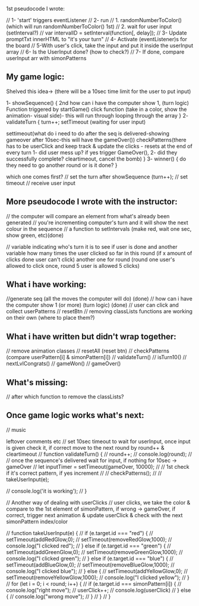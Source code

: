 1st pseudocode I wrote:

// 1- 'start' triggers eventListener
// 2- run 
        // 1. randomNumberToColor() (which will run randomNumberToColor() 1st)
        // 2. wait for user input (setInterval?)
        // var intervalID = setInterval(function[, delay]);
// 3- Update promptTxt innerHTML to "it's your turn"
// 4- Activate (eventListener)s for the board 
// 5-With user's click, take the input and put it inside the userInput array
// 6- Is the UserInput done? (how to check?)
// 7- If done, compare userInput arr with simonPatterns

## My game logic:



Shelved this idea-> (there will be a 10sec time limit for the user to put input)


1- showSequence() {
  2nd how can i have the computer show 1, (turn logic)
  Function triggered by startGame() click function
 (take in a color, show the animation- visual side)- this will run through looping through the array
}
2- validateTurn {
  turn++;
  setTimeout (waiting for user input)
  
   settimeout(what do i need to do after the seq is delivered-showing gameover after 10sec-this will have the gameOver())
  checkPatterns(there has to be userClick and keep track & update the clicks - resets at the end of every turn 1- did user mess up? if yes trigger GameOver(), 2- did they successfully complete? cleartimeout, cancel the bomb)
}
3- winner() {
  do they need to go another round or is it done?
}


which one comes first?
// set the turn after showSequence (turn++);
// set timeout
// receive user input

## More pseudocode I wrote with the instructor:

// the computer will compare an element from what's already been generated
// you're incrementing computer's turn and it will show the next colour in the sequence
// a function to setIntervals (make red, wait one sec, show green, etc)(done)


// variable indicating who's turn it is to see if user is done and another variable how many times the user clicked so far in this round (if x amount of clicks done user can't click) another one for round (round one user's allowed to click once, round 5 user is allowed 5 clicks)

## What i have working:
//generate seq (all the moves the computer will do) (done)
// how can i have the computer show 1 (or more) (turn logic) (done)
//  user can click and collect userPatterns
// resetBtn
// removing classLists functions are working on their own (where to place them?)
## What i have written but didn't wrap together:
// remove animation classes
// resetAll (reset btn)
// checkPatterns (compare userPattern[i] & simonPattern[i])
// validateTurn()
// isTurn10()
// nextLvlCongrats()
// gameWon()
// gameOver()
## What's missing:
// after which function to remove the classLists?

## Once game logic works what's next:
// music

leftover comments etc
// set 10sec timeout to wait for userInput, once input is given check it, if correct move to the next round by round++ & cleartimeout
// function validateTurn() {
//   round++;
//   console.log(round);
//   // once the sequence's delivered wait for input, if nothing for 10sec -> gameOver
//   let inputTimer = setTimeout(gameOver, 10000);
//   // 1st check if it's correct pattern, if yes increment
//   // checkPatterns();
//   // takeUserInput(e);
  
//   console.log('it is working');
// }

// Another way of dealing with userClicks
// user clicks, we take the color & compare to the 1st element of simonPattern, if wrong -> gameOver, if correct, trigger next animation & update userClick & check with the next simonPattern index/color


// function takeUserInput(e) {
//   if (e.target.id === "red") {
//     setTimeout(addRedGlow,0); 
//     setTimeout(removeRedGlow,1000); 
//     console.log("I clicked red");
//   } else if (e.target.id === "green") {
//     setTimeout(addGreenGlow,0); 
//     setTimeout(removeGreenGlow,1000); 
//     console.log("I clicked green");
//   } else if (e.target.id === "blue") {
//     setTimeout(addBlueGlow,0); 
//     setTimeout(removeBlueGlow,1000); 
//     console.log("I clicked blue");
//   } else {
//     setTimeout(addYellowGlow,0); 
//     setTimeout(removeYellowGlow,1000); 
//     console.log("I clicked yellow");
//   }
//  for (let i = 0; i < round; i++) {
//    if (e.target.id === simonPattern[i]) {
//      console.log("right move");
//      userClick++;
//      console.log(userClick)
//    } else {
//      console.log("wrong move");
//    }
//  }
// }